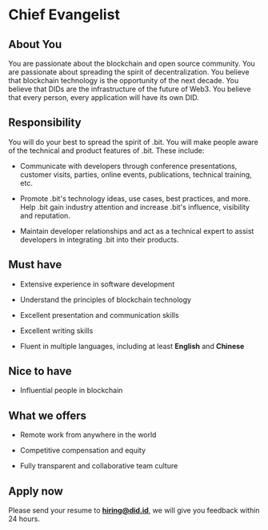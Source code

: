 # Chief Evangelist

## About You

You are passionate about the blockchain and open source community. You are passionate about spreading the spirit of decentralization. You believe that blockchain technology is the opportunity of the next decade. You believe that DIDs are the infrastructure of the future of Web3. You believe that every person, every application will have its own DID.

## Responsibility

You will do your best to spread the spirit of .bit. You will make people aware of the technical and product features of .bit. These include:

- Communicate with developers through conference presentations, customer visits, parties, online events, publications, technical training, etc.

- Promote .bit's technology ideas, use cases, best practices, and more. Help .bit gain industry attention and increase .bit's influence, visibility and reputation.
- Maintain developer relationships and act as a technical expert to assist developers in integrating .bit into their products.

## Must have

- Extensive experience in software development

- Understand the principles of blockchain technology

- Excellent presentation and communication skills

- Excellent writing skills

- Fluent in multiple languages, including at least **English** and **Chinese**

## Nice to have

- Influential people in blockchain

## What we offers

- Remote work from anywhere in the world 
- Competitive compensation and equity

- Fully transparent and collaborative team culture

## Apply now

Please send your resume to **hiring@did.id**, we will give you feedback within 24 hours.

